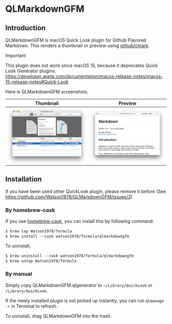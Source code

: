 # QLMarkdownGFM

## Introduction

QLMarkdownGFM is macOS Quick Look plugin for Github Flavored Markdown. This renders a thumbnail or preview using [github/cmark](https://github.com/github/cmark).

> [!IMPORTANT]  
> This plugin does not work since macOS 15, because it deprecates Quick Look Generator plugins.
> https://developer.apple.com/documentation/macos-release-notes/macos-15-release-notes#Quick-Look

Here is QLMarkdownGFM screenshots.

Thumbnail | Preview
-- | --
<img src="https://raw.githubusercontent.com/Watson1978/QLMarkdownGFM/master/images/thumbnail.png" /> | <img src="https://raw.githubusercontent.com/Watson1978/QLMarkdownGFM/master/images/preview.png" />

## Installation

If you have been used other QuickLook plugin, please remove it before (See https://github.com/Watson1978/QLMarkdownGFM/issues/3).

### By homebrew-cask

If you use [homebrew-cask](https://github.com/Homebrew/homebrew-cask), you can install this by following command.

```
$ brew tap Watson1978/formula
$ brew install --cask watson1978/formula/qlmarkdowngfm
```

To uninstall,

```
$ brew uninstall --cask watson1978/formula/qlmarkdowngfm
$ brew untap Watson1978/formula
```

### By manual

Simply copy QLMarkdownGFM.qlgenerator to `~/Library/QuickLook` or `/Library/QuickLook`.

If the newly installed plugin is not picked up instantly, you can run `qlmanage -r` in Terminal to refresh.

To uninstall, drag QLMarkdownGFM into the trash.
